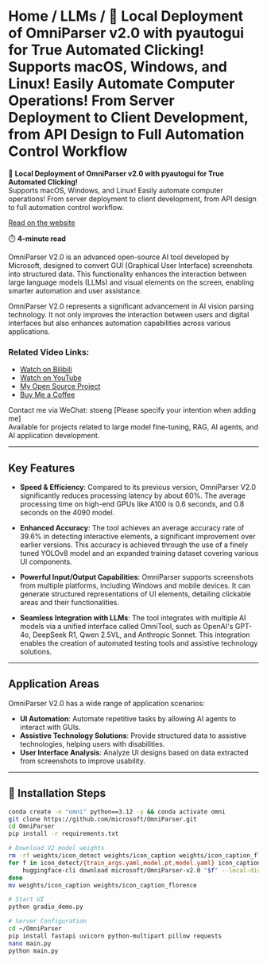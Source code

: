 # Home / LLMs / 🚀 Local Deployment of OmniParser v2.0 with pyautogui for True Automated Clicking! Supports macOS, Windows, and Linux! Easily Automate Computer Operations! From Server Deployment to Client Development, from API Design to Full Automation Control Workflow

🚀 **Local Deployment of OmniParser v2.0 with pyautogui for True Automated Clicking!**  
Supports macOS, Windows, and Linux! Easily automate computer operations! From server deployment to client development, from API design to full automation control workflow.

[Read on the website](https://www.aivi.fyi//llms/deploy-omniparser2.0)

⏱️ **4-minute read**

OmniParser V2.0 is an advanced open-source AI tool developed by Microsoft, designed to convert GUI (Graphical User Interface) screenshots into structured data. This functionality enhances the interaction between large language models (LLMs) and visual elements on the screen, enabling smarter automation and user assistance.

OmniParser V2.0 represents a significant advancement in AI vision parsing technology. It not only improves the interaction between users and digital interfaces but also enhances automation capabilities across various applications.

### Related Video Links:
- [Watch on Bilibili](https://www.bilibili.com/video/BV1u3AaeqEtm/)
- [Watch on YouTube](https://youtu.be/aBcedtGCA9I)
- [My Open Source Project](https://github.com/win4r/AISuperDomain)
- [Buy Me a Coffee](https://ko-fi.com/aila)

Contact me via WeChat: stoeng [Please specify your intention when adding me]  
Available for projects related to large model fine-tuning, RAG, AI agents, and AI application development.

---

## Key Features

- **Speed & Efficiency**: Compared to its previous version, OmniParser V2.0 significantly reduces processing latency by about 60%. The average processing time on high-end GPUs like A100 is 0.6 seconds, and 0.8 seconds on the 4090 model.
  
- **Enhanced Accuracy**: The tool achieves an average accuracy rate of 39.6% in detecting interactive elements, a significant improvement over earlier versions. This accuracy is achieved through the use of a finely tuned YOLOv8 model and an expanded training dataset covering various UI components.
  
- **Powerful Input/Output Capabilities**: OmniParser supports screenshots from multiple platforms, including Windows and mobile devices. It can generate structured representations of UI elements, detailing clickable areas and their functionalities.
  
- **Seamless Integration with LLMs**: The tool integrates with multiple AI models via a unified interface called OmniTool, such as OpenAI's GPT-4o, DeepSeek R1, Qwen 2.5VL, and Anthropic Sonnet. This integration enables the creation of automated testing tools and assistive technology solutions.

---

## Application Areas

OmniParser V2.0 has a wide range of application scenarios:

- **UI Automation**: Automate repetitive tasks by allowing AI agents to interact with GUIs.
- **Assistive Technology Solutions**: Provide structured data to assistive technologies, helping users with disabilities.
- **User Interface Analysis**: Analyze UI designs based on data extracted from screenshots to improve usability.

---

## 🚀 Installation Steps

```bash
conda create -n "omni" python==3.12 -y && conda activate omni
git clone https://github.com/microsoft/OmniParser.git
cd OmniParser
pip install -r requirements.txt

# Download V2 model weights
rm -rf weights/icon_detect weights/icon_caption weights/icon_caption_florence
for f in icon_detect/{train_args.yaml,model.pt,model.yaml} icon_caption/{config.json,generation_config.json,model.safetensors}; do
    huggingface-cli download microsoft/OmniParser-v2.0 "$f" --local-dir weights
done
mv weights/icon_caption weights/icon_caption_florence

# Start UI
python gradio_demo.py

# Server Configuration
cd ~/OmniParser
pip install fastapi uvicorn python-multipart pillow requests
nano main.py
python main.py
